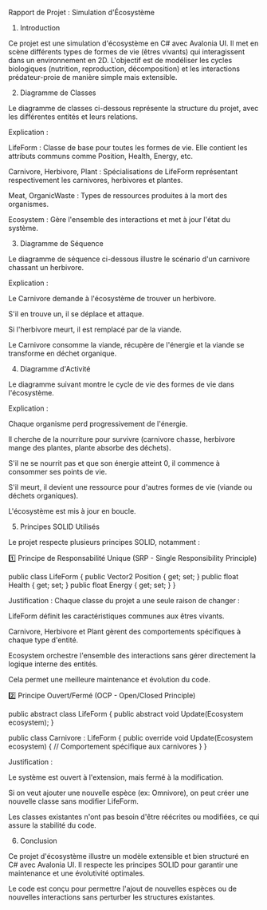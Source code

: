 Rapport de Projet : Simulation d'Écosystème

1. Introduction

Ce projet est une simulation d'écosystème en C# avec Avalonia UI. Il met en scène différents types de formes de vie (êtres vivants) qui interagissent dans un environnement en 2D. L'objectif est de modéliser les cycles biologiques (nutrition, reproduction, décomposition) et les interactions prédateur-proie de manière simple mais extensible.

2. Diagramme de Classes

Le diagramme de classes ci-dessous représente la structure du projet, avec les différentes entités et leurs relations.



Explication :

LifeForm : Classe de base pour toutes les formes de vie. Elle contient les attributs communs comme Position, Health, Energy, etc.

Carnivore, Herbivore, Plant : Spécialisations de LifeForm représentant respectivement les carnivores, herbivores et plantes.

Meat, OrganicWaste : Types de ressources produites à la mort des organismes.

Ecosystem : Gère l'ensemble des interactions et met à jour l'état du système.

3. Diagramme de Séquence

Le diagramme de séquence ci-dessous illustre le scénario d'un carnivore chassant un herbivore.



Explication :

Le Carnivore demande à l'écosystème de trouver un herbivore.

S'il en trouve un, il se déplace et attaque.

Si l'herbivore meurt, il est remplacé par de la viande.

Le Carnivore consomme la viande, récupère de l'énergie et la viande se transforme en déchet organique.

4. Diagramme d'Activité

Le diagramme suivant montre le cycle de vie des formes de vie dans l'écosystème.



Explication :

Chaque organisme perd progressivement de l'énergie.

Il cherche de la nourriture pour survivre (carnivore chasse, herbivore mange des plantes, plante absorbe des déchets).

S'il ne se nourrit pas et que son énergie atteint 0, il commence à consommer ses points de vie.

S'il meurt, il devient une ressource pour d'autres formes de vie (viande ou déchets organiques).

L'écosystème est mis à jour en boucle.

5. Principes SOLID Utilisés

Le projet respecte plusieurs principes SOLID, notamment :

1️⃣ Principe de Responsabilité Unique (SRP - Single Responsibility Principle)

public class LifeForm {
    public Vector2 Position { get; set; }
    public float Health { get; set; }
    public float Energy { get; set; }
}

Justification :
Chaque classe du projet a une seule raison de changer :

LifeForm définit les caractéristiques communes aux êtres vivants.

Carnivore, Herbivore et Plant gèrent des comportements spécifiques à chaque type d'entité.

Ecosystem orchestre l'ensemble des interactions sans gérer directement la logique interne des entités.

Cela permet une meilleure maintenance et évolution du code.

2️⃣ Principe Ouvert/Fermé (OCP - Open/Closed Principle)

public abstract class LifeForm {
    public abstract void Update(Ecosystem ecosystem);
}

public class Carnivore : LifeForm {
    public override void Update(Ecosystem ecosystem) {
        // Comportement spécifique aux carnivores
    }
}

Justification :

Le système est ouvert à l'extension, mais fermé à la modification.

Si on veut ajouter une nouvelle espèce (ex: Omnivore), on peut créer une nouvelle classe sans modifier LifeForm.

Les classes existantes n'ont pas besoin d'être réécrites ou modifiées, ce qui assure la stabilité du code.

6. Conclusion

Ce projet d'écosystème illustre un modèle extensible et bien structuré en C# avec Avalonia UI. Il respecte les principes SOLID pour garantir une maintenance et une évolutivité optimales.

Le code est conçu pour permettre l'ajout de nouvelles espèces ou de nouvelles interactions sans perturber les structures existantes.


